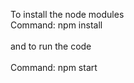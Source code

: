 To install the node modules<br/>
Command:   npm install<br/>
<br/>
and to run the code<br/>
<br/>
Command:  npm start
